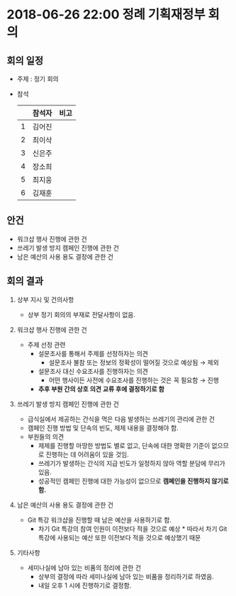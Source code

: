 # 2018-06-26 22:00 정례 기획재정부 회의

## 회의 일정

-   주제 : 정기 회의
-   참석

    |     | 참석자 | 비고 |
    | --- | ------ | ---- |
    | 1   | 김어진 |      |
    | 2   | 최이삭 |      |
    | 3   | 신은주 |      |
    | 4   | 장소희 |      |
    | 5   | 최지웅 |      |
    | 6   | 김재훈 |      |

## 안건

-   워크샵 행사 진행에 관한 건
-   쓰레기 발생 방지 캠페인 진행에 관한 건
-   남은 예산의 사용 용도 결정에 관한 건

## 회의 결과

1.  상부 지시 및 건의사항

    -   상부 정기 회의의 부재로 전달사항이 없음.

2.  워크샵 행사 진행에 관한 건

    -   주제 선정 관련
        -   설문조사를 통해서 주제를 선정하자는 의견
            -   설문조사 불참 또는 정보의 정확성이 떨어질 것으로 예상됨 → 제외
        -   설문조사 대신 수요조사를 진행하자는 의견
            -   어떤 행사이든 사전에 수요조사를 진행하는 것은 꼭 필요함 → 진행
        -   **추후 부원 간의 상호 의견 교류 후에 결정하기로 함**

3.  쓰레기 발생 방지 캠페인 진행에 관한 건

    -   급식실에서 제공하는 간식을 먹은 다음 발생하는 쓰레기의 관리에 관한 건
    -   캠페인 진행 방법 및 단속의 빈도, 제제 내용을 결정해야 함.
    -   부원들의 의견
        -   제제를 진행할 마땅한 방법도 별로 없고, 단속에 대한 명확한 기준이 없으므로 진행하는 데 어려움이 있을 것임.
        -   쓰레기가 발생하는 간식의 지급 빈도가 일정하지 않아 역할 분담에 무리가 있음.
        -   성공적인 캠페인 진행에 대한 가능성이 없으므로 **캠페인을 진행하지 않기로 함.**

4.  남은 예산의 사용 용도 결정에 관한 건

    -   Git 특강 워크샵을 진행할 때 남은 예산을 사용하기로 함.
        -   차기 Git 특강의 참여 인원이 이전보다 적을 것으로 예상 \* 따라서 차기 Git 특강에 사용되는 예산 또한 이전보다 적을 것으로 예상했기 때문

5.  기타사항
    -   세미나실에 남아 있는 비품의 정리에 관한 건
        -   상부의 결정에 따라 세미나실에 남아 있는 비품을 정리하기로 하였음.
        -   내일 오후 1 시에 진행하기로 결정함.
